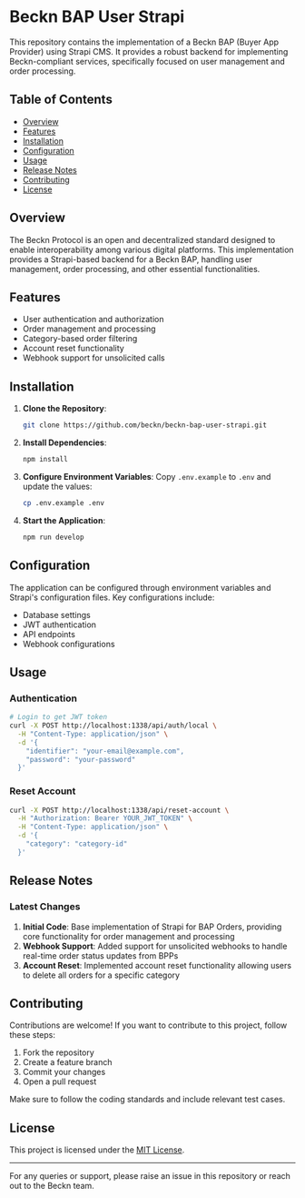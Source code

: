 # Beckn BAP User Strapi

This repository contains the implementation of a Beckn BAP (Buyer App Provider) using Strapi CMS. It provides a robust backend for implementing Beckn-compliant services, specifically focused on user management and order processing.

## Table of Contents

- [Overview](#overview)
- [Features](#features)
- [Installation](#installation)
- [Configuration](#configuration)
- [Usage](#usage)
- [Release Notes](#release-notes)
- [Contributing](#contributing)
- [License](#license)

## Overview

The Beckn Protocol is an open and decentralized standard designed to enable interoperability among various digital platforms. This implementation provides a Strapi-based backend for a Beckn BAP, handling user management, order processing, and other essential functionalities.

## Features

- User authentication and authorization
- Order management and processing
- Category-based order filtering
- Account reset functionality
- Webhook support for unsolicited calls

## Installation

1. **Clone the Repository**:
   ```bash
   git clone https://github.com/beckn/beckn-bap-user-strapi.git
   ```

2. **Install Dependencies**:
   ```bash
   npm install
   ```

3. **Configure Environment Variables**:
   Copy `.env.example` to `.env` and update the values:
   ```bash
   cp .env.example .env
   ```

4. **Start the Application**:
   ```bash
   npm run develop
   ```

## Configuration

The application can be configured through environment variables and Strapi's configuration files. Key configurations include:

- Database settings
- JWT authentication
- API endpoints
- Webhook configurations

## Usage

### Authentication
```bash
# Login to get JWT token
curl -X POST http://localhost:1338/api/auth/local \
  -H "Content-Type: application/json" \
  -d '{
    "identifier": "your-email@example.com",
    "password": "your-password"
  }'
```

### Reset Account
```bash
curl -X POST http://localhost:1338/api/reset-account \
  -H "Authorization: Bearer YOUR_JWT_TOKEN" \
  -H "Content-Type: application/json" \
  -d '{
    "category": "category-id"
  }'
```

## Release Notes

### Latest Changes
1. **Initial Code**: Base implementation of Strapi for BAP Orders, providing core functionality for order management and processing
2. **Webhook Support**: Added support for unsolicited webhooks to handle real-time order status updates from BPPs
3. **Account Reset**: Implemented account reset functionality allowing users to delete all orders for a specific category

## Contributing

Contributions are welcome! If you want to contribute to this project, follow these steps:

1. Fork the repository
2. Create a feature branch
3. Commit your changes
4. Open a pull request

Make sure to follow the coding standards and include relevant test cases.

## License

This project is licensed under the [MIT License](LICENSE).

---

For any queries or support, please raise an issue in this repository or reach out to the Beckn team.
